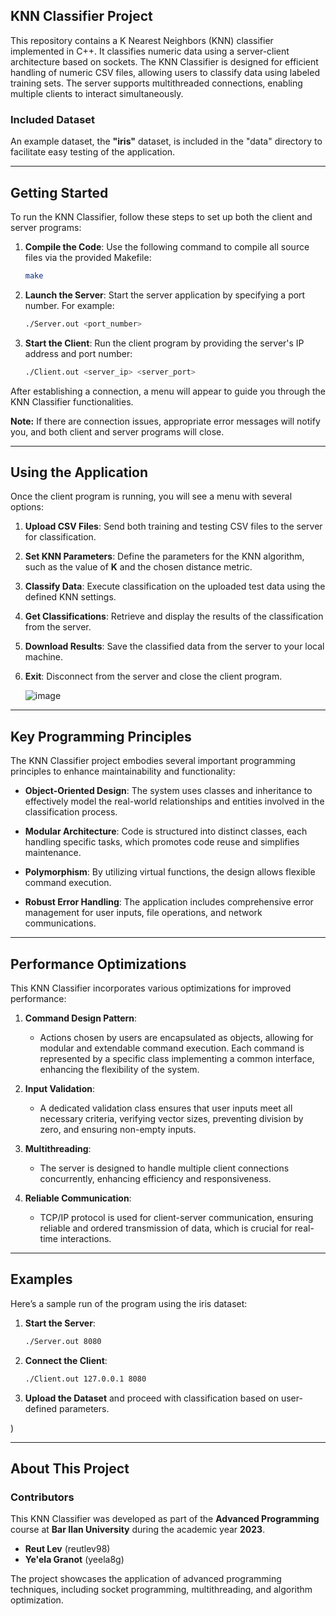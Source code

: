 
## **KNN Classifier Project**

This repository contains a K Nearest Neighbors (KNN) classifier implemented in C++. It classifies numeric data using a server-client architecture based on sockets. The KNN Classifier is designed for efficient handling of numeric CSV files, allowing users to classify data using labeled training sets. The server supports multithreaded connections, enabling multiple clients to interact simultaneously.

### **Included Dataset**
An example dataset, the **"iris"** dataset, is included in the "data" directory to facilitate easy testing of the application.



---

## **Getting Started**

To run the KNN Classifier, follow these steps to set up both the client and server programs:

1. **Compile the Code**:
   Use the following command to compile all source files via the provided Makefile:
   ```bash
   make
   ```

2. **Launch the Server**:
   Start the server application by specifying a port number. For example:
   ```bash
   ./Server.out <port_number>
   ```

3. **Start the Client**:
   Run the client program by providing the server's IP address and port number:
   ```bash
   ./Client.out <server_ip> <server_port>
   ```

After establishing a connection, a menu will appear to guide you through the KNN Classifier functionalities.

**Note:** If there are connection issues, appropriate error messages will notify you, and both client and server programs will close.

---

## **Using the Application**

Once the client program is running, you will see a menu with several options:

1. **Upload CSV Files**: 
    Send both training and testing CSV files to the server for classification.

2. **Set KNN Parameters**: 
    Define the parameters for the KNN algorithm, such as the value of **K** and the chosen distance metric.

3. **Classify Data**: 
    Execute classification on the uploaded test data using the defined KNN settings.

4. **Get Classifications**: 
    Retrieve and display the results of the classification from the server.

5. **Download Results**: 
    Save the classified data from the server to your local machine.

6. **Exit**: 
    Disconnect from the server and close the client program.

   ![image](https://github.com/user-attachments/assets/5a883e34-feb9-433e-bb0c-d4e7a083cd29)


---

## **Key Programming Principles**

The KNN Classifier project embodies several important programming principles to enhance maintainability and functionality:

- **Object-Oriented Design**: 
   The system uses classes and inheritance to effectively model the real-world relationships and entities involved in the classification process.

- **Modular Architecture**: 
   Code is structured into distinct classes, each handling specific tasks, which promotes code reuse and simplifies maintenance.

- **Polymorphism**: 
   By utilizing virtual functions, the design allows flexible command execution.

- **Robust Error Handling**: 
   The application includes comprehensive error management for user inputs, file operations, and network communications.

---

## **Performance Optimizations**

This KNN Classifier incorporates various optimizations for improved performance:

1. **Command Design Pattern**:
   - Actions chosen by users are encapsulated as objects, allowing for modular and extendable command execution. Each command is represented by a specific class implementing a common interface, enhancing the flexibility of the system.

2. **Input Validation**:
   - A dedicated validation class ensures that user inputs meet all necessary criteria, verifying vector sizes, preventing division by zero, and ensuring non-empty inputs.

3. **Multithreading**:
   - The server is designed to handle multiple client connections concurrently, enhancing efficiency and responsiveness.

4. **Reliable Communication**:
   - TCP/IP protocol is used for client-server communication, ensuring reliable and ordered transmission of data, which is crucial for real-time interactions.

---

## **Examples**

Here’s a sample run of the program using the iris dataset:

1. **Start the Server**:
   ```bash
   ./Server.out 8080
   ```

2. **Connect the Client**:
   ```bash
   ./Client.out 127.0.0.1 8080
   ```

3. **Upload the Dataset** and proceed with classification based on user-defined parameters.

)  

---

## **About This Project**

### Contributors
This KNN Classifier was developed as part of the **Advanced Programming** course at **Bar Ilan University** during the academic year **2023**. 

- **Reut Lev** (reutlev98)
- **Ye'ela Granot** (yeela8g)

The project showcases the application of advanced programming techniques, including socket programming, multithreading, and algorithm optimization.

